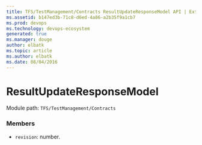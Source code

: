 ```yaml
---
title: TFS/TestManagement/Contracts ResultUpdateResponseModel API | Extensions for Azure DevOps Services
ms.assetid: b147ed3b-71c8-d6ed-4a86-a2b35f9a1cb7
ms.prod: devops
ms.technology: devops-ecosystem
generated: true
ms.manager: douge
author: elbatk
ms.topic: article
ms.author: elbatk
ms.date: 08/04/2016
---
```


# ResultUpdateResponseModel

Module path: `TFS/TestManagement/Contracts`


### Members

* `revision`: number. 

